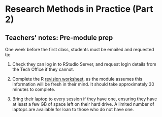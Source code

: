 # Research Methods in Practice (Part 2)

## Teachers' notes: Pre-module prep

One week before the first class, students must be emailed and requested to:

1. Check they can log in to RStudio Server, and request login details from the Tech Office if they cannot.

2. Complete the R [revision worksheet](https://ajwills72.github.io/rminr/revision.html), as the module assumes this information will be fresh in their mind. It should take approximately 30 minutes to complete.

3. Bring their laptop to every session if they have one, ensuring they have at least a few GB of space left on their hard drive. A limited number of laptops are available for loan to those who do not have one.

